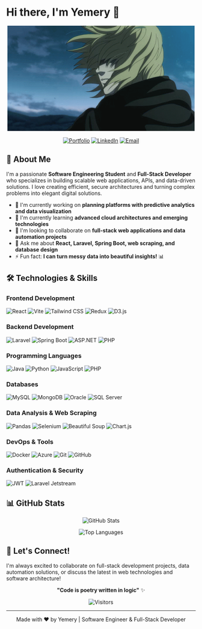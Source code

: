 # Hi there, I'm Yemery 👋
<div align="center">

![Coding Animation](https://github.com/yemery/yemery/blob/main/Thorfinn.gif)

</div>

<div align="center">
  
[![Portfolio](https://img.shields.io/badge/Portfolio-FF5722?style=for-the-badge&logo=todoist&logoColor=white)](https://www.meryemajmani.me/)
[![LinkedIn](https://img.shields.io/badge/LinkedIn-0077B5?style=for-the-badge&logo=linkedin&logoColor=white)](https://www.linkedin.com/in/meryem-ajmani)
[![Email](https://img.shields.io/badge/Email-D14836?style=for-the-badge&logo=gmail&logoColor=white)](mailto:meryemajmani33@gmail.com)

</div>

## 🚀 About Me

I'm a passionate **Software Engineering Student** and **Full-Stack Developer** who specializes in building scalable web applications, APIs, and data-driven solutions. I love creating efficient, secure architectures and turning complex problems into elegant digital solutions.

- 🔭 I'm currently working on **planning platforms with predictive analytics and data visualization**
- 🌱 I'm currently learning **advanced cloud architectures and emerging technologies**
- 👯 I'm looking to collaborate on **full-stack web applications and data automation projects**
- 💬 Ask me about **React, Laravel, Spring Boot, web scraping, and database design**
- ⚡ Fun fact: **I can turn messy data into beautiful insights!** 📊

## 🛠️ Technologies & Skills

### Frontend Development
![React](https://img.shields.io/badge/React-20232A?style=for-the-badge&logo=react&logoColor=61DAFB)
![Vite](https://img.shields.io/badge/Vite-B73BFE?style=for-the-badge&logo=vite&logoColor=FFD62E)
![Tailwind CSS](https://img.shields.io/badge/Tailwind_CSS-38B2AC?style=for-the-badge&logo=tailwind-css&logoColor=white)
![Redux](https://img.shields.io/badge/Redux-593D88?style=for-the-badge&logo=redux&logoColor=white)
![D3.js](https://img.shields.io/badge/D3.js-F9A03C?style=for-the-badge&logo=d3.js&logoColor=white)

### Backend Development
![Laravel](https://img.shields.io/badge/Laravel-FF2D20?style=for-the-badge&logo=laravel&logoColor=white)
![Spring Boot](https://img.shields.io/badge/Spring_Boot-6DB33F?style=for-the-badge&logo=spring&logoColor=white)
![ASP.NET](https://img.shields.io/badge/.NET-512BD4?style=for-the-badge&logo=dotnet&logoColor=white)
![PHP](https://img.shields.io/badge/PHP-777BB4?style=for-the-badge&logo=php&logoColor=white)

### Programming Languages
![Java](https://img.shields.io/badge/Java-ED8B00?style=for-the-badge&logo=openjdk&logoColor=white)
![Python](https://img.shields.io/badge/Python-FFD43B?style=for-the-badge&logo=python&logoColor=blue)
![JavaScript](https://img.shields.io/badge/JavaScript-F7DF1E?style=for-the-badge&logo=javascript&logoColor=black)
![PHP](https://img.shields.io/badge/PHP-777BB4?style=for-the-badge&logo=php&logoColor=white)

### Databases
![MySQL](https://img.shields.io/badge/MySQL-005C84?style=for-the-badge&logo=mysql&logoColor=white)
![MongoDB](https://img.shields.io/badge/MongoDB-4EA94B?style=for-the-badge&logo=mongodb&logoColor=white)
![Oracle](https://img.shields.io/badge/Oracle-F80000?style=for-the-badge&logo=Oracle&logoColor=white)
![SQL Server](https://img.shields.io/badge/Microsoft_SQL_Server-CC2927?style=for-the-badge&logo=microsoft-sql-server&logoColor=white)

### Data Analysis & Web Scraping
![Pandas](https://img.shields.io/badge/Pandas-2C2D72?style=for-the-badge&logo=pandas&logoColor=white)
![Selenium](https://img.shields.io/badge/Selenium-43B02A?style=for-the-badge&logo=Selenium&logoColor=white)
![Beautiful Soup](https://img.shields.io/badge/Beautiful_Soup-3776AB?style=for-the-badge&logo=python&logoColor=white)
![Chart.js](https://img.shields.io/badge/Chart.js-FF6384?style=for-the-badge&logo=chartdotjs&logoColor=white)

### DevOps & Tools
![Docker](https://img.shields.io/badge/Docker-2CA5E0?style=for-the-badge&logo=docker&logoColor=white)
![Azure](https://img.shields.io/badge/Microsoft_Azure-0089D0?style=for-the-badge&logo=microsoft-azure&logoColor=white)
![Git](https://img.shields.io/badge/Git-F05032?style=for-the-badge&logo=git&logoColor=white)
![GitHub](https://img.shields.io/badge/GitHub-100000?style=for-the-badge&logo=github&logoColor=white)

### Authentication & Security
![JWT](https://img.shields.io/badge/JWT-000000?style=for-the-badge&logo=JSON%20web%20tokens&logoColor=white)
![Laravel Jetstream](https://img.shields.io/badge/Laravel_Jetstream-FF2D20?style=for-the-badge&logo=laravel&logoColor=white)


## 📊 GitHub Stats

<div align="center">

![GitHub Stats](https://github-readme-stats.vercel.app/api?username=yemery&show_icons=true&theme=radical)

![Top Languages](https://github-readme-stats.vercel.app/api/top-langs/?username=yemery&layout=compact&theme=radical)

</div>

## 🌟 Let's Connect!

I'm always excited to collaborate on full-stack development projects, data automation solutions, or discuss the latest in web technologies and software architecture!

<div align="center">

**"Code is poetry written in logic"** ✨

![Visitors](https://api.visitorbadge.io/api/visitors?path=yemery&countColor=%23263759&style=flat)

</div>

---
<div align="center">
Made with ❤️ by Yemery | Software Engineer & Full-Stack Developer
</div>
